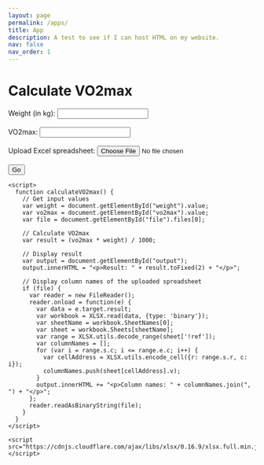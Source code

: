 ```yaml
---
layout: page
permalink: /apps/
title: App
description: A test to see if I can host HTML on my website. 
nav: false
nav_order: 1
---
```


<html>
  <head>
    <meta charset="UTF-8">
    <title>Calculate VO2max</title>
  </head>
  <body>
    <h1>Calculate VO2max</h1>
    <form id="vo2max-form">
      <label for="weight">Weight (in kg):</label>
      <input type="number" id="weight" name="weight" required><br><br>
      <label for="vo2max">VO2max:</label>
      <input type="number" id="vo2max" name="vo2max" step="0.01" required><br><br>
      <label for="file">Upload Excel spreadsheet:</label>
      <input type="file" id="file" name="file"><br><br>
      <input type="button" value="Go" onclick="calculateVO2max()">
    </form>
    <div id="output"></div>
    
    <script>
      function calculateVO2max() {
        // Get input values
        var weight = document.getElementById("weight").value;
        var vo2max = document.getElementById("vo2max").value;
        var file = document.getElementById("file").files[0];
        
        // Calculate VO2max
        var result = (vo2max * weight) / 1000;
        
        // Display result
        var output = document.getElementById("output");
        output.innerHTML = "<p>Result: " + result.toFixed(2) + "</p>";
        
        // Display column names of the uploaded spreadsheet
        if (file) {
          var reader = new FileReader();
          reader.onload = function(e) {
            var data = e.target.result;
            var workbook = XLSX.read(data, {type: 'binary'});
            var sheetName = workbook.SheetNames[0];
            var sheet = workbook.Sheets[sheetName];
            var range = XLSX.utils.decode_range(sheet['!ref']);
            var columnNames = [];
            for (var i = range.s.c; i <= range.e.c; i++) {
              var cellAddress = XLSX.utils.encode_cell({r: range.s.r, c: i});
              columnNames.push(sheet[cellAddress].v);
            }
            output.innerHTML += "<p>Column names: " + columnNames.join(", ") + "</p>";
          };
          reader.readAsBinaryString(file);
        }
      }
    </script>
    
    <script src="https://cdnjs.cloudflare.com/ajax/libs/xlsx/0.16.9/xlsx.full.min.js"></script>
  </body>
</html>
